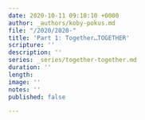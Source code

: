 ```yaml
---
date: 2020-10-11 09:10:10 +0000
author: _authors/koby-pokus.md
file: "/2020/2020-"
title: 'Part 1: Together…TOGETHER'
scripture: ''
description: ''
series: _series/together-together.md
duration: ''
length: 
image: ''
notes: ''
published: false

---
```

